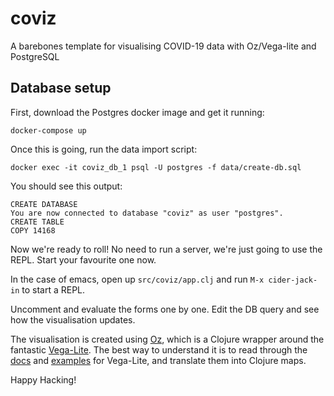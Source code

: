 # coviz

A barebones template for visualising COVID-19 data with Oz/Vega-lite and PostgreSQL

## Database setup

First, download the Postgres docker image and get it running:

```
docker-compose up
```

Once this is going, run the data import script:

```
docker exec -it coviz_db_1 psql -U postgres -f data/create-db.sql
```

You should see this output:

```
CREATE DATABASE
You are now connected to database "coviz" as user "postgres".
CREATE TABLE
COPY 14168
```

Now we're ready to roll! No need to run a server, we're just going to use the REPL. Start your favourite one now.

In the case of emacs, open up `src/coviz/app.clj` and run `M-x cider-jack-in` to start a REPL.

Uncomment and evaluate the forms one by one. Edit the DB query and see how the visualisation updates.

The visualisation is created using [Oz](https://github.com/metasoarous/oz), which is a Clojure wrapper around the fantastic [Vega-Lite](https://vega.github.io/vega-lite/). The best way to understand it is to read through the [docs](https://vega.github.io/vega-lite/docs/) and [examples](https://vega.github.io/vega-lite/examples/) for Vega-Lite, and translate them into Clojure maps.

Happy Hacking!
